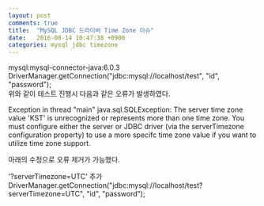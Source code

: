 ```yaml
---
layout: post
comments: true
title:  "MySQL JDBC 드라이버 Time Zone 이슈"
date:   2016-08-14 10:47:38 +0900
categories: mysql jdbc timezone
---
```

mysql:mysql-connector-java:6.0.3  
DriverManager.getConnection("jdbc:mysql://localhost/test", "id", "password");  
위와 같이 테스트 진행시 다음과 같은 오류가 발생하였다.

Exception in thread "main" java.sql.SQLException: The server time zone value 'KST' is unrecognized or represents more than one time zone. You must configure either the server or JDBC driver (via the serverTimezone configuration property) to use a more specifc time zone value if you want to utilize time zone support.

아래의 수정으로 오류 제거가 가능했다.

'?serverTimezone=UTC' 추가  
DriverManager.getConnection("jdbc:mysql://localhost/test?serverTimezone=UTC", "id", "password");  
